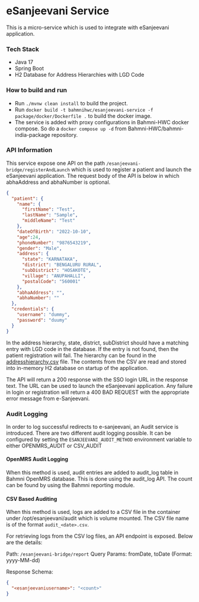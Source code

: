 # eSanjeevani Service
This is a micro-service which is used to integrate with eSanjeevani application.

### Tech Stack
- Java 17
- Spring Boot
- H2 Database for Address Hierarchies with LGD Code

### How to build and run
- Run `./mvnw clean install` to build the project.
- Run `docker build -t bahmnihwc/esanjeevani-service -f package/docker/Dockerfile .` to build the docker image.
- The service is added with proxy configurations in Bahmni-HWC docker compose. So do a `docker compose up -d` from Bahmni-HWC/bahmni-india-package repository.

### API Information
This service expose one API on the path `/esanjeevani-bridge/registerAndLaunch` which is used to register a patient and launch the eSanjeevani application. The request body of the API is below in which abhaAddress and abhaNumber is optional.
```json
{
  "patient": {
    "name": {
      "firstName": "Test",
      "lastName": "Sample",
      "middleName": "Test"
    },
    "dateOfBirth": "2022-10-10",
    "age":24,
    "phoneNumber": "9876543219",
    "gender": "Male",
    "address": {
      "state": "KARNATAKA",
      "district": "BENGALURU RURAL",
      "subDistrict": "HOSAKOTE",
      "village": "ANUPAHALLI",
      "postalCode": "560001"
    },
    "abhaAddress": "",
    "abhaNumber": ""
  },
  "credentials": {
    "username": "dummy",
    "password": "duumy"
  }
}
```
In the address hierarchy, state, district, subDistrict should have a matching entry with LGD code in the database. If the entry is not found, then the patient registration will fail. The hierarchy can be found in the [addresshierarchy.csv](./src/main/resources/addresshierarchy.csv) file. The contents from the CSV are read and stored into in-memory H2 database on startup of the application.

The API will return a 200 response with the SSO login URL in the response text. The URL can be used to launch the eSanjeevani application. Any failure in login or registration will return a 400 BAD REQUEST with the appropriate error message from e-Sanjeevani. 

### Audit Logging
In order to log successful redirects to e-sanjeevani, an Audit service is introduced. There are two different audit logging possible. It can be configured by setting the `ESANJEEVANI_AUDIT_METHOD` environment variable to either OPENMRS_AUDIT or CSV_AUDIT

#### OpenMRS Audit Logging
When this method is used, audit entries are added to audit_log table in Bahmni OpenMRS database. This is done using the audit_log API. The count can be found by using the Bahmni reporting module.

#### CSV Based Auditing
When this method is used, logs are added to a CSV file in the container under /opt/esanjeevani/audit which is volume mounted. The CSV file name is of the format `audit_<date>.csv`. 

For retrieving logs from the CSV log files, an API endpoint is exposed. Below are the details:

Path: `/esanjeevani-bridge/report`
Query Params: fromDate, toDate (Format: yyyy-MM-dd)

Response Schema:

```json
{
  "<esanjeevaniusername>": "<count>"
}
```
